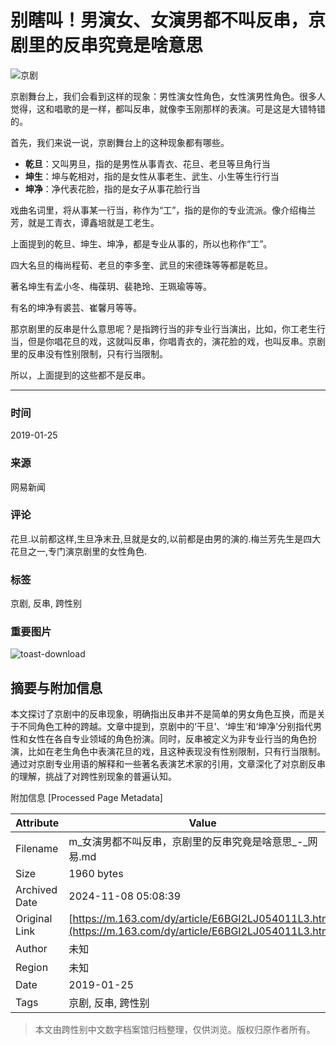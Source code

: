 # 别瞎叫！男演女、女演男都不叫反串，京剧里的反串究竟是啥意思

![京剧](https://nimg.ws.126.net/?url=https%3A%2F%2Fstatic.ws.126.net%2Ff2e%2Fwap%2Fcommon%2Fimages%2Fweixinfixed1200low.jpg&thumbnail=750x2147483647&quality=75&type=jpg)

京剧舞台上，我们会看到这样的现象：男性演女性角色，女性演男性角色。很多人觉得，这和唱歌的是一样，都叫反串，就像李玉刚那样的表演。可是这是大错特错的。

首先，我们来说一说，京剧舞台上的这种现象都有哪些。

- **乾旦**：又叫男旦，指的是男性从事青衣、花旦、老旦等旦角行当
- **坤生**：坤与乾相对，指的是女性从事老生、武生、小生等生行行当
- **坤净**：净代表花脸，指的是女子从事花脸行当

戏曲名词里，将从事某一行当，称作为“工”，指的是你的专业流派。像介绍梅兰芳，就是工青衣，谭鑫培就是工老生。

上面提到的乾旦、坤生、坤净，都是专业从事的，所以也称作“工”。

四大名旦的梅尚程荀、老旦的李多奎、武旦的宋德珠等等都是乾旦。

著名坤生有孟小冬、梅葆玥、裴艳玲、王珮瑜等等。

有名的坤净有裘芸、崔馨月等等。

那京剧里的反串是什么意思呢？是指跨行当的非专业行当演出，比如，你工老生行当，但是你唱花旦的戏，这就叫反串，你唱青衣的，演花脸的戏，也叫反串。京剧里的反串没有性别限制，只有行当限制。

所以，上面提到的这些都不是反串。

---

### 时间
2019-01-25

### 来源
网易新闻

### 评论
花旦.以前都这样,生旦净末丑,旦就是女的,以前都是由男的演的.梅兰芳先生是四大花旦之一,专门演京剧里的女性角色. 

### 标签
京剧, 反串, 跨性别 

### 重要图片
![toast-download](//static.ws.126.net/163/frontend/images/toast-download.png)

## 摘要与附加信息

<!-- tcd_abstract -->
本文探讨了京剧中的反串现象，明确指出反串并不是简单的男女角色互换，而是关于不同角色工种的跨越。文章中提到，京剧中的‘干旦’、‘坤生’和‘坤净’分别指代男性和女性在各自专业领域的角色扮演。同时，反串被定义为非专业行当的角色扮演，比如在老生角色中表演花旦的戏，且这种表现没有性别限制，只有行当限制。通过对京剧专业用语的解释和一些著名表演艺术家的引用，文章深化了对京剧反串的理解，挑战了对跨性别现象的普遍认知。
<!-- tcd_abstract_end -->

附加信息 [Processed Page Metadata]

| Attribute       | Value                                  |
|-----------------|----------------------------------------|
| Filename        | m_女演男都不叫反串，京剧里的反串究竟是啥意思_-_网易.md                             |
| Size            | 1960 bytes                           |
| Archived Date   | 2024-11-08 05:08:39                             |
| Original Link   | [https://m.163.com/dy/article/E6BGI2LJ054011L3.html](https://m.163.com/dy/article/E6BGI2LJ054011L3.html)                       |
| Author          | 未知                               |
| Region          | 未知                               |
| Date            | 2019-01-25                                 |
| Tags            | 京剧, 反串, 跨性别                                 |
>
> 本文由跨性别中文数字档案馆归档整理，仅供浏览。版权归原作者所有。
>